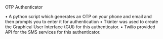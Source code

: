 OTP Authenticator

•	A python script which generates an OTP on your phone and email and then prompts you to enter it for authentication
• Tkinter was used to create the Graphical User Interface (GUI) for this authenticator. 
• Twilio provided API for the SMS services for this authenticator.

